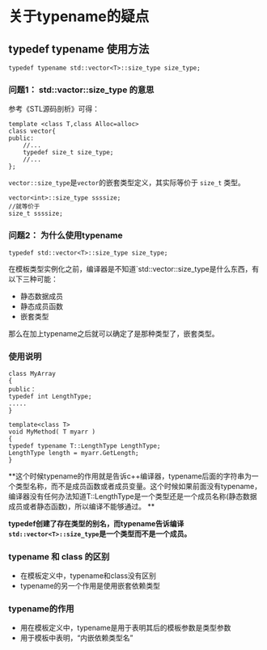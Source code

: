 # 关于typename的疑点

## typedef typename 使用方法

` typedef typename std::vector<T>::size_type size_type; `

### 问题1： std::vactor<T>::size_type 的意思
 
 参考《STL源码剖析》可得：
 
```
template <class T,class Alloc=alloc>
class vector{
public:
    //...
    typedef size_t size_type;
    //...
};
```

`vector::size_type`是`vector`的嵌套类型定义，其实际等价于 `size_t` 类型。

```
vector<int>::size_type ssssize;
//就等价于
size_t ssssize;
```

### 问题2： 为什么使用typename

`typedef std::vector<T>::size_type size_type;`

在模板类型实例化之前，编译器是不知道`std::vector<T>::size_type是什么东西，有以下三种可能：
- 静态数据成员
- 静态成员函数
- 嵌套类型

那么在加上typename之后就可以确定了是那种类型了，嵌套类型。

### 使用说明

```
class MyArray 
{ 
public：
typedef int LengthType;
.....
}

template<class T>
void MyMethod( T myarr ) 
{ 
typedef typename T::LengthType LengthType; 
LengthType length = myarr.GetLength; 
}
```

**这个时候typename的作用就是告诉c++编译器，typename后面的字符串为一个类型名称，而不是成员函数或者成员变量。这个时候如果前面没有typename，编译器没有任何办法知道T::LengthType是一个类型还是一个成员名称(静态数据成员或者静态函数)，所以编译不能够通过。 **

**typedef创建了存在类型的别名，而typename告诉编译` std::vector<T>::size_type`是一个类型而不是一个成员。**

### typename 和 class 的区别
 
 - 在模板定义中，typename和class没有区别
 - typename的另一个作用是使用嵌套依赖类型

### typename的作用

- 用在模板定义中，typename是用于表明其后的模板参数是类型参数
- 用于模板中表明，“内嵌依赖类型名”





